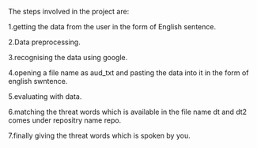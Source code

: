 The steps involved in the project are:

  1.getting the data from the user in the form of English sentence.

  2.Data preprocessing.

  3.recognising the data using google.

  4.opening a file name as aud_txt and pasting the data into it in the form of english swntence.

  5.evaluating with data.

  6.matching the threat words which is available in the file name dt and dt2 comes under repositry name repo.

  7.finally giving the threat words which is spoken by you.
